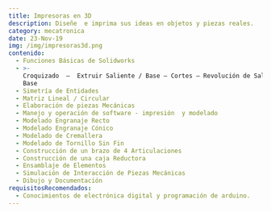 ```yaml
---
title: Impresoras en 3D
description: Diseñe  e imprima sus ideas en objetos y piezas reales.
category: mecatronica
date: 23-Nov-19
img: /img/impresoras3d.png
contenido:
  - Funciones Básicas de Solidworks
  - >-
    Croquizado  –  Extruir Saliente / Base – Cortes – Revolución de Saliente /
    Base
  - Simetría de Entidades
  - Matriz Lineal / Circular
  - Elaboración de piezas Mecánicas
  - Manejo y operación de software - impresión  y modelado
  - Modelado Engranaje Recto
  - Modelado Engranaje Cónico
  - Modelado de Cremallera
  - Modelado de Tornillo Sin Fin
  - Construcción de un brazo de 4 Articulaciones
  - Construcción de una caja Reductora
  - Ensamblaje de Elementos
  - Simulación de Interacción de Piezas Mecánicas
  - Dibujo y Documentación
requisitosRecomendados:
  - Conocimientos de electrónica digital y programación de arduino.
---
```


